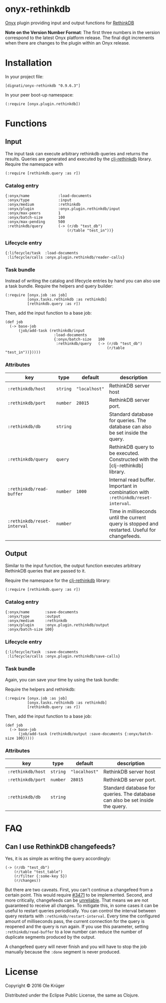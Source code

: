 # onyx-rethinkdb
[Onyx](https://github.com/onyx-platform/onyx) plugin providing input and output functions for [RethinkDB](http://rethinkdb.com/)

**Note on the Version Number Format**:  The first three numbers in the version correspond to the latest Onyx platform release.
The final digit increments when there are changes to the plugin within an Onyx release.

# Installation

In your project file:

```
[dignati/onyx-rethinkdb "0.9.6.3"]
```

In your peer boot-up namespace:

```
(:require [onyx.plugin.rethinkdb])
```

# Functions

## Input

The input task can execute arbitrary rethinkdb queries and returns the results. Queries are generated and executed by
the [clj-rethinkdb](https://github.com/apa512/clj-rethinkdb) library. Require the namespace with

```
(:require [rethinkdb.query :as r])
```

### Catalog entry

```
{:onyx/name             :load-documents
 :onyx/type             :input
 :onyx/medium           :rethinkdb
 :onyx/plugin           :onyx.plugin.rethinkdb/input
 :onyx/max-peers        1
 :onyx/batch-size       100
 :onyx/max-pending      500
 :rethinkdb/query       (-> (r/db "test_db")
                            (r/table "test_in"))}
```

### Lifecycle entry

```
{:lifecycle/task  :load-documents
 :lifecycle/calls :onyx.plugin.rethinkdb/reader-calls}
```

### Task bundle

Instead of writing the catalog and lifecycle entries by hand you can also use a task bundle.
Require the helpers and query builder:

```
(:require [onyx.job :as job]
          [onyx.tasks.rethinkdb :as rethinkdb]
          [rethinkdb.query :as r])
```

Then, add the input function to a base job:

```
(def job
  (-> base-job
      (job/add-task (rethinkdb/input
                      :load-documents
                      {:onyx/batch-size   100
                       :rethinkdb/query   (-> (r/db "test_db")
                                              (r/table "test_in"))}))))
```

### Attributes

| key                        | type      | default       | description
|----------------------------|-----------|---------------|-------------
|`:rethinkdb/host`           | `string`  | `"localhost"` | RethinkDB server host
|`:rethinkdb/port`           | `number`  | `28015`       | RethinkDB server port.
|`:rethinkdb/db`             | `string`  |               | Standard database for queries. The database can also be set inside the query.
|`:rethinkdb/query`          | `query`   |               | RethinkDB query to be executed. Constructed with the [clj-rethinkdb] library.
|`:rethinkdb/read-buffer`    | `number`  | `1000`        | Internal read buffer. Important in combination with `:rethinkdb/reset-interval`.
|`:rethinkdb/reset-interval` | `number`  |               | Time in milliseconds until the current query is stopped and restarted. Useful for changefeeds.


## Output

Similar to the input function, the output function executes arbitrary RethinkDB queries that are passed to it.

Require the namespace for the [clj-rethinkdb](https://github.com/apa512/clj-rethinkdb) library:

```
(:require [rethinkdb.query :as r])
```


### Catalog entry

```
{:onyx/name       :save-documents
 :onyx/type       :output
 :onyx/medium     :rethinkdb
 :onyx/plugin     :onyx.plugin.rethinkdb/output
 :onyx/batch-size 100}
```

### Lifecycle entry

```
{:lifecycle/task  :save-documents
 :lifecycle/calls :onyx.plugin.rethinkdb/save-calls}
```

### Task bundle

Again, you can save your time by using the task bundle:

Require the helpers and rethinkdb:

```
(:require [onyx.job :as job]
          [onyx.tasks.rethinkdb :as rethinkdb]
          [rethinkdb.query :as r])
```

Then, add the input function to a base job:

```
(def job
  (-> base-job
      (job/add-task (rethinkdb/output :save-documents {:onyx/batch-size 100}))))
```

### Attributes

| key                        | type      | default       | description
|----------------------------|-----------|---------------|-------------
|`:rethinkdb/host`           | `string`  | `"localhost"` | RethinkDB server host
|`:rethinkdb/port`           | `number`  | `28015`       | RethinkDB server port.
|`:rethinkdb/db`             | `string`  |               | Standard database for queries. The database can also be set inside the query.


# FAQ

## Can I use RethinkDB changefeeds?

Yes, it is as simple as writing the query accordingly:

```
(-> (r/db "test_db")
    (r/table "test_table")
    (r/filter {:some-key 5})
    (r/changes))
```

But there are two caveats.
First, you can't continue a changefeed from a certain point. This would require [#3471](https://github.com/rethinkdb/rethinkdb/issues/3471) to be implemented.
Second, and more critically, changefeeds can be [unreliable](http://rethinkdb.com/docs/changefeeds/javascript/#scaling-considerations). That means we are not guaranteed to receive all changes.
To mitigate this, in some cases it can be useful to restart queries periodically. You can control the interval between query restarts with `:rethinkdb/restart-interval`. Every time the configured amount of milliseconds pass, the current connection for the query is reopened and the query is run again. If you use this parameter, setting `:rethinkdb/read-buffer` to a low number can reduce the number of duplicate segments produced by the output.

A changefeed query will never finish and you will have to stop the job manually because the `:done` segment is never produced.

# License

Copyright © 2016 Ole Krüger

Distributed under the Eclipse Public License, the same as Clojure.